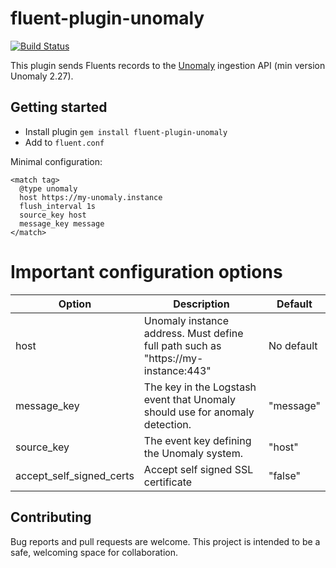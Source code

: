 # fluent-plugin-unomaly

[![Build Status](https://travis-ci.org/unomaly/fluent-plugin-unomaly.svg?branch=master)](https://travis-ci.org/unomaly/fluent-plugin-unomaly)

This plugin sends Fluents records to the [Unomaly](https://www.unomaly.com) ingestion API (min version Unomaly 2.27).

## Getting started

- Install plugin `gem install fluent-plugin-unomaly`
- Add to `fluent.conf`

Minimal configuration:

```
<match tag>
  @type unomaly
  host https://my-unomaly.instance
  flush_interval 1s
  source_key host
  message_key message
</match>
```

# Important configuration options

| Option                   | Description                                                                       | Default    |
| ------------------------ | --------------------------------------------------------------------------------- | ---------- |
| host                     | Unomaly instance address. Must define full path such as "https://my-instance:443" | No default |
| message_key              | The key in the Logstash event that Unomaly should use for anomaly detection.      | "message"  |
| source_key               | The event key defining the Unomaly system.                                        | "host"     |
| accept_self_signed_certs | Accept self signed SSL certificate                                                | "false"    |

## Contributing

Bug reports and pull requests are welcome. This project is intended to
be a safe, welcoming space for collaboration.
